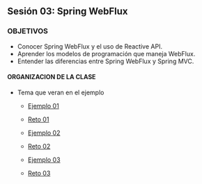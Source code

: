 
## Sesión 03: Spring WebFlux

### OBJETIVOS 

- Conocer Spring WebFlux y el uso de Reactive API.
- Aprender los modelos de programación que maneja WebFlux.
- Entender las diferencias entre Spring WebFlux y Spring MVC.


#### ORGANIZACION DE LA CLASE 

- Tema que veran en el ejemplo

	- [Ejemplo 01](Ejemplo-01)
	- [Reto 01](Reto-01)
	
	- [Ejemplo 02](Ejemplo-02)
	- [Reto 02](Reto-02)
	
	- [Ejemplo 03](Ejemplo-03)
	- [Reto 03](Reto-03)


